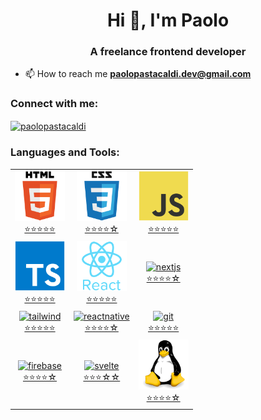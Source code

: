 <h1 align="center">Hi 👋, I'm Paolo</h1>
<h3 align="center">A freelance frontend developer</h3>

- 📫 How to reach me **paolopastacaldi.dev@gmail.com**

<h3 align="left">Connect with me:</h3>
<p align="left">
<a href="https://linkedin.com/in/paolopastacaldi" target="blank"><img align="center" src="https://raw.githubusercontent.com/rahuldkjain/github-profile-readme-generator/master/src/images/icons/Social/linked-in-alt.svg" alt="paolopastacaldi" height="50" width="60" /></a>
</p>

<h3 align="left">Languages and Tools:</h3>

<table>
  <tr>
    <td align="center">
      <a href="https://www.w3.org/html/" target="_blank" rel="noreferrer">
        <img src="https://raw.githubusercontent.com/devicons/devicon/master/icons/html5/html5-original-wordmark.svg" alt="html5" width="80" height="80"/>
        <br/>
        ⭐⭐⭐⭐⭐
      </a>
    </td>
    <td align="center">
      <a href="https://www.w3schools.com/css/" target="_blank" rel="noreferrer">
        <img src="https://raw.githubusercontent.com/devicons/devicon/master/icons/css3/css3-original-wordmark.svg" alt="css3" width="80" height="80"/>
        <br/>
        ⭐⭐⭐⭐☆
      </a>
    </td>
    <td align="center">
      <a href="https://developer.mozilla.org/en-US/docs/Web/JavaScript" target="_blank" rel="noreferrer">
        <img src="https://raw.githubusercontent.com/devicons/devicon/master/icons/javascript/javascript-original.svg" alt="javascript" width="80" height="80"/>
        <br/>
        ⭐⭐⭐⭐⭐
      </a>
    </td>
  </tr>
  <tr>
    <td align="center">
      <a href="https://www.typescriptlang.org/" target="_blank" rel="noreferrer">
        <img src="https://raw.githubusercontent.com/devicons/devicon/master/icons/typescript/typescript-original.svg" alt="typescript" width="80" height="80"/>
        <br/>
        ⭐⭐⭐⭐⭐
      </a>
    </td>
    <td align="center">
      <a href="https://reactjs.org/" target="_blank" rel="noreferrer">
        <img src="https://raw.githubusercontent.com/devicons/devicon/master/icons/react/react-original-wordmark.svg" alt="react" width="80" height="80"/>
        <br/>
        ⭐⭐⭐⭐⭐
      </a>
    </td>
    <td align="center">
      <a href="https://nextjs.org/" target="_blank" rel="noreferrer">
        <img src="https://cdn.worldvectorlogo.com/logos/nextjs-2.svg" alt="nextjs" width="80" height="80"/>
        <br/>
        ⭐⭐⭐⭐☆
      </a>
    </td>
  </tr>
  <tr>
    <td align="center">
      <a href="https://tailwindcss.com/" target="_blank" rel="noreferrer">
        <img src="https://www.vectorlogo.zone/logos/tailwindcss/tailwindcss-icon.svg" alt="tailwind" width="80" height="80"/>
        <br/>
        ⭐⭐⭐⭐⭐
      </a>
    </td>
    <td align="center">
      <a href="https://reactnative.dev/" target="_blank" rel="noreferrer">
        <img src="https://reactnative.dev/img/header_logo.svg" alt="reactnative" width="80" height="80"/>
        <br/>
        ⭐⭐⭐⭐☆
      </a>
    </td>
    <td align="center">
      <a href="https://git-scm.com/" target="_blank" rel="noreferrer">
        <img src="https://www.vectorlogo.zone/logos/git-scm/git-scm-icon.svg" alt="git" width="80" height="80"/>
        <br/>
        ⭐⭐⭐⭐⭐
      </a>
    </td>
  </tr>
  <tr>
    <td align="center">
      <a href="https://firebase.google.com/" target="_blank" rel="noreferrer">
        <img src="https://www.vectorlogo.zone/logos/firebase/firebase-icon.svg" alt="firebase" width="80" height="80"/>
        <br/>
        ⭐⭐⭐⭐☆
      </a>
    </td>
    <td align="center">
      <a href="https://svelte.dev" target="_blank" rel="noreferrer">
        <img src="https://upload.wikimedia.org/wikipedia/commons/1/1b/Svelte_Logo.svg" alt="svelte" width="80" height="80"/>
        <br/>
        ⭐⭐⭐☆☆
      </a>
    </td>
    <td align="center">
      <a href="https://www.linux.org/" target="_blank" rel="noreferrer">
        <img src="https://raw.githubusercontent.com/devicons/devicon/master/icons/linux/linux-original.svg" alt="linux" width="80" height="80"/>
        <br/>
        ⭐⭐⭐⭐☆
      </a>
    </td>
  </tr>
</table>
